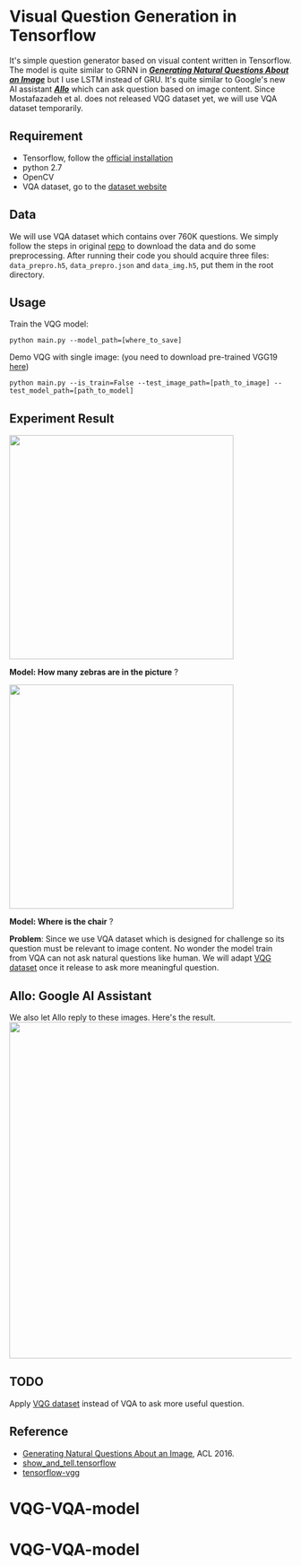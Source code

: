 # Visual Question Generation in Tensorflow
It's simple question generator based on visual content written in Tensorflow. The model is quite similar to GRNN in ***[Generating Natural Questions About an Image](https://arxiv.org/abs/1603.06059)*** but I use LSTM instead of GRU. It's quite similar to Google's new AI assistant [***Allo***](https://play.google.com/store/apps/details?id=com.google.android.apps.fireball&hl=zh_HK) which can ask question based on image content. Since Mostafazadeh et al. does not released VQG dataset yet, we will use VQA dataset temporarily.

## Requirement
- Tensorflow, follow the [official installation](https://www.tensorflow.org/versions/r0.10/get_started/os_setup.html#download-and-setup)
- python 2.7
- OpenCV
- VQA  dataset, go to the [dataset website](http://www.visualqa.org)

## Data
We will use VQA dataset which contains over 760K questions. We simply follow the steps in original [repo](https://github.com/VT-vision-lab/VQA_LSTM_CNN) to download the data and do some preprocessing. After running their code you
should acquire three files: ```data_prepro.h5```, ```data_prepro.json``` and ```data_img.h5```, put them in the root directory.

## Usage 
Train the VQG model:
```
python main.py --model_path=[where_to_save]
```
Demo VQG with single image: (you need to download pre-trained VGG19 [here](https://github.com/machrisaa/tensorflow-vgg))
```
python main.py --is_train=False --test_image_path=[path_to_image] --test_model_path=[path_to_model]
```


## Experiment Result

<img src="https://github.com/JamesChuanggg/VQG/blob/master/assets/demo.jpg?raw=true" width="400">    

**Model: How many zebras are in the picture** ?

<img src="https://github.com/JamesChuanggg/VQG/blob/master/assets/demo2.jpg?raw=true" width="400">     

**Model: Where is the chair** ?

**Problem**: Since we use VQA dataset which is designed for challenge so its question must be relevant to image content. No wonder the model train from VQA can not ask natural questions like human. We will adapt [VQG dataset](https://arxiv.org/abs/1603.06059) once it release to ask more meaningful question.

## Allo: Google AI Assistant
We also let Allo reply to these images. Here's the result.        
<img src="https://github.com/JamesChuanggg/VQG/blob/master/assets/allo.png?raw=true" width="600">

## TODO
Apply [VQG dataset](https://arxiv.org/abs/1603.06059) instead of VQA to ask more useful question. 

## Reference
- [Generating Natural Questions About an Image](https://arxiv.org/abs/1603.06059), ACL 2016.
- [show_and_tell.tensorflow](https://github.com/jazzsaxmafia/show_and_tell.tensorflow)
- [tensorflow-vgg](https://github.com/machrisaa/tensorflow-vgg)
# VQG-VQA-model
# VQG-VQA-model
